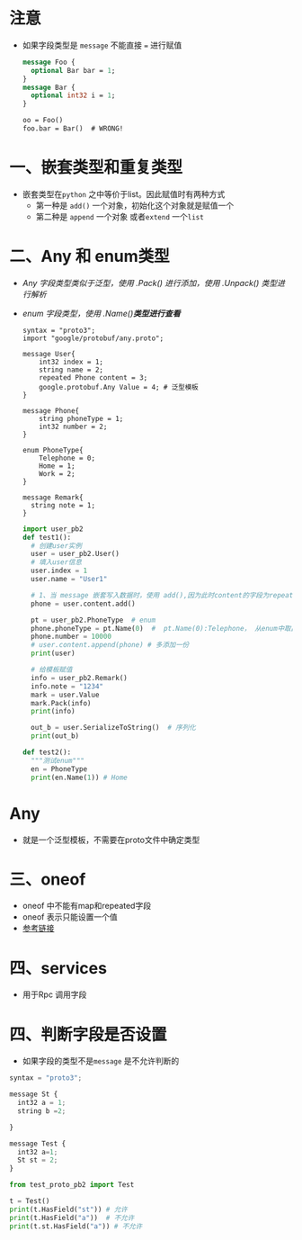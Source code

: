 

# 注意

- 如果字段类型是 `message` 不能直接 `=`  进行赋值

  ```protobuf
  message Foo {
    optional Bar bar = 1;
  }
  message Bar {
    optional int32 i = 1;
  }
  
  oo = Foo()
  foo.bar = Bar()  # WRONG!
  ```

  

# 一、嵌套类型和重复类型

- 嵌套类型在`python` 之中等价于list。因此赋值时有两种方式
  - 第一种是 `add()` 一个对象，初始化这个对象就是赋值一个
  - 第二种是 `append` 一个对象 或者`extend` 一个`list`


# 二、Any 和 enum类型

- *Any 字段类型类似于泛型，使用 .Pack() 进行添加，使用 .Unpack() 类型进行解析*

- *enum 字段类型，使用 .Name(<int>)**类型进行查看***

  ```properties
  syntax = "proto3";
  import "google/protobuf/any.proto";  
  
  message User{
      int32 index = 1;
      string name = 2;
      repeated Phone content = 3;
      google.protobuf.Any Value = 4; # 泛型模板
  }
  
  message Phone{
      string phoneType = 1;
      int32 number = 2;
  }
  
  enum PhoneType{
      Telephone = 0;
      Home = 1;
      Work = 2;
  }
  
  message Remark{
    string note = 1;
  }
  
  ```

  

  ```python
  import user_pb2
  def test1():
    # 创建user实例
    user = user_pb2.User()
    # 填入user信息
    user.index = 1
    user.name = "User1"
  
    # 1、当 message 嵌套写入数据时，使用 add(),因为此时content的字段为repeated
    phone = user.content.add()
  
    pt = user_pb2.PhoneType  # enum
    phone.phoneType = pt.Name(0)  #  pt.Name(0):Telephone， 从enum中取出元素
    phone.number = 10000
    # user.content.append(phone) # 多添加一份
    print(user)
  
    # 给模板赋值
    info = user_pb2.Remark()
    info.note = "1234"
    mark = user.Value
    mark.Pack(info)
    print(info)
  
    out_b = user.SerializeToString()  # 序列化
    print(out_b)
  
  def test2():
    """测试enum"""
    en = PhoneType
    print(en.Name(1)) # Home
  ```


# Any

- 就是一个泛型模板，不需要在proto文件中确定类型



# 三、oneof

- oneof 中不能有map和repeated字段
- oneof 表示只能设置一个值
- [参考链接](https://developers.google.com/protocol-buffers/docs/proto3#oneof)

# 四、services

- 用于Rpc 调用字段

# 四、判断字段是否设置

- 如果字段的类型不是`message` 是不允许判断的

```python
syntax = "proto3";

message St {
  int32 a = 1;
  string b =2;

}

message Test {
  int32 a=1;
  St st = 2;
}

from test_proto_pb2 import Test

t = Test()
print(t.HasField("st")) # 允许
print(t.HasField("a"))  # 不允许
print(t.st.HasField("a")) # 不允许
```

